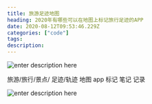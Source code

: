 ```yaml
---
title: 旅游足迹地图
heading: 2020年有哪些可以在地图上标记旅行足迹的APP
date: 2020-08-12T09:53:46.229Z
categories: ["code"]
tags: 
description: 
---
```


![enter description here](https://gitee.com/smile365/blogimg/raw/master/sxy91/1597226052001.png)


旅游/旅行/景点/
足迹/轨迹
地图
app
标记
笔记
记录



![enter description here](https://gitee.com/smile365/blogimg/raw/master/sxy91/1597226560553.png)
